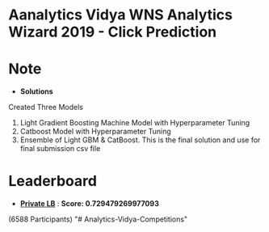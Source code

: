 # Aanalytics Vidya WNS Analytics Wizard 2019 - Click Prediction

# Note
* **Solutions**

Created Three Models
1. Light Gradient Boosting Machine Model with Hyperparameter Tuning
2. Catboost Model with Hyperparameter Tuning
3. Ensemble of Light GBM & CatBoost. This is the final solution and use for final submission csv file


# Leaderboard 

* **[Private LB](https://datahack.analyticsvidhya.com/contest/wns-analytics-wizard-2019/pvt_lb)** : **Score: 0.729479269977093**

(6588 Participants)
"# Analytics-Vidya-Competitions" 
